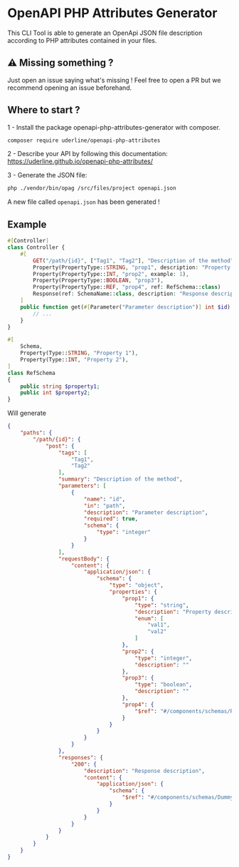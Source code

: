 # OpenAPI PHP Attributes Generator

This CLI Tool is able to generate an OpenApi JSON file description according to PHP attributes contained in your files.

## ⚠️ Missing something ?
Just open an issue saying what's missing ! Feel free to open a PR but we recommend opening an issue beforehand.

## Where to start ?
1 - Install the package openapi-php-attributes-generator with composer.

```bash
composer require uderline/openapi-php-attributes
```

2 - Describe your API by following this documentation: https://uderline.github.io/openapi-php-attributes/

3 - Generate the JSON file:
```bash
php ./vendor/bin/opag /src/files/project openapi.json
```

A new file called `openapi.json` has been generated !

## Example
```php
#[Controller]
class Controller {
    #[
        GET("/path/{id}", ["Tag1", "Tag2"], "Description of the method"),
        Property(PropertyType::STRING, "prop1", description: "Property description", enum: ["val1", "val2"]),
        Property(PropertyType::INT, "prop2", example: 1),
        Property(PropertyType::BOOLEAN, "prop3"),
        Property(PropertyType::REF, "prop4", ref: RefSchema::class)
        Response(ref: SchemaName::class, description: "Response description")
    ]
    public function get(#[Parameter("Parameter description")] int $id): JsonResponse {
        // ...
    }
}

#[
    Schema,
    Property(Type::STRING, "Property 1"),
    Property(Type::INT, "Property 2"),
]
class RefSchema
{
    public string $property1;
    public int $property2;
}
```

Will generate
```json
{
    "paths": {
        "/path/{id}": {
            "post": {
                "tags": [
                    "Tag1",
                    "Tag2"
                ],
                "summary": "Description of the method",
                "parameters": [
                    {
                        "name": "id",
                        "in": "path",
                        "description": "Parameter description",
                        "required": true,
                        "schema": {
                            "type": "integer"
                        }
                    }
                ],
                "requestBody": {
                    "content": {
                        "application/json": {
                            "schema": {
                                "type": "object",
                                "properties": {
                                    "prop1": {
                                        "type": "string",
                                        "description": "Property description",
                                        "enum": [
                                            "val1",
                                            "val2"
                                        ]
                                    },
                                    "prop2": {
                                        "type": "integer",
                                        "description": ""
                                    },
                                    "prop3": {
                                        "type": "boolean",
                                        "description": ""
                                    },
                                    "prop4": {
                                        "$ref": "#/components/schemas/RefSchema"
                                    }
                                }
                            }
                        }
                    }
                },
                "responses": {
                    "200": {
                        "description": "Response description",
                        "content": {
                            "application/json": {
                                "schema": {
                                    "$ref": "#/components/schemas/DummyComponent"
                                }
                            }
                        }
                    }
                }
            }
        }
    }
}
```
